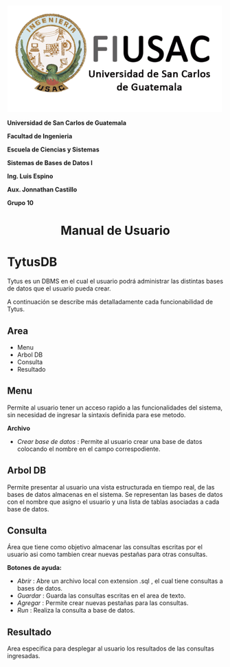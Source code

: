

![Alt text](capturas/logo2.png?raw=true "")

**Universidad de San Carlos de Guatemala**

**Facultad de Ingenieria**

**Escuela de Ciencias y Sistemas**

**Sistemas de Bases de Datos I**

**Ing. Luis Espino**

**Aux. Jonnathan Castillo**

**Grupo 10**


# <center>Manual de Usuario 

# TytusDB

Tytus es un DBMS en el cual el usuario podrá administrar las distintas bases de datos que el usuario pueda crear.

A continuación se describe más detalladamente cada funcionabilidad de Tytus.
<!-- -->  

## Area
  * Menu 
  * Arbol DB
  * Consulta
  * Resultado

## Menu  
  Permite al usuario tener un acceso rapido a las funcionalidades del sistema, sin necesidad de ingresar la sintaxis definida para ese metodo. 


**Archivo**

  * *Crear base de datos* : Permite al usuario crear una base de datos colocando el nombre en el campo correspodiente.


## Arbol DB

Permite presentar al usuario una vista estructurada en tiempo real, de las bases de datos almacenas en el sistema. Se representan las bases de datos con el nombre que asigno el usuario y una lista de tablas asociadas a cada base de datos.


## Consulta  
 Área que tiene como objetivo almacenar las consultas escritas por el usuario asi como tambien crear nuevas pestañas para otras consultas. 
  
  **Botones de ayuda:**

   
  * *Abrir* : Abre un archivo local con extension .sql , el cual tiene consultas a bases de datos.
  * *Guardar* : Guarda las consultas escritas en el area de texto. 
  * *Agregar* : Permite crear nuevas pestañas para las consultas.
  * *Run* : Realiza la consulta a base de datos.
 
 ## Resultado
  Area especifica para desplegar al usuario los resultados de las consultas ingresadas.

